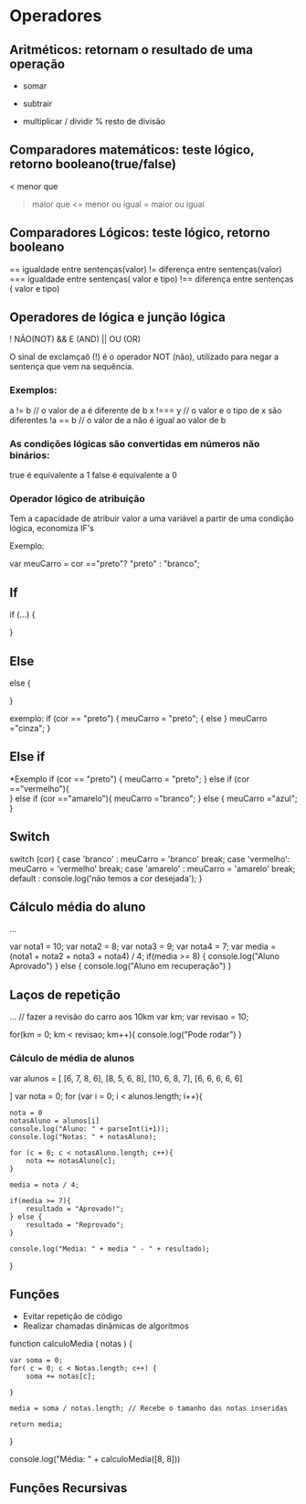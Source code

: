 # Operadores

## Aritméticos: retornam o resultado de uma operação
+ somar
- subtrair 
* multiplicar 
/ dividir
% resto de divisão

## Comparadores matemáticos: teste lógico, retorno booleano(true/false)
< menor que
> maior que 
<= menor ou igual
>= maior ou igual 

## Comparadores Lógicos: teste lógico, retorno booleano
== igualdade entre sentenças(valor)
!= diferença entre sentenças(valor)
=== igualdade entre sentenças( valor e tipo)
!== diferença entre sentenças ( valor e tipo)

## Operadores de lógica e junção lógica
! NÃO(NOT)
&& E (AND)
|| OU (OR)

O sinal de exclamçaõ (!) é o operador NOT (não), utilizado para negar a sentença que vem na sequência. 

### Exemplos:
a != b // o valor de a é diferente de b
x !=== y // o valor e o tipo de x são diferentes
!a == b // o valor de a não é igual ao valor de b

### As condições lógicas são convertidas em números não binários:
true é equivalente a 1 
false é equivalente a 0

### Operador lógico de atribuição

Tem a capacidade de atribuir valor a uma variável a partir de uma condição lógica, economiza IF's

Exemplo:

var meuCarro = cor =="preto"? "preto" : "branco";

## If
if (...) {

}

## Else 
else {

}

exemplo: if (cor == "preto") {
    meuCarro = "preto";
    { else  }
    meuCarro ="cinza";
}

## Else if

*Exemplo
if (cor == "preto") {
 meuCarro = "preto";
 } else if (cor =="vermelho"){  
 } else if (cor =="amarelo"){
   meuCarro ="branco";
   } else { 
    meuCarro ="azul";
 }

 ## Switch 
 switch (cor) {
     case 'branco' : 
      meuCarro = 'branco'
      break;
     case 'vermelho':
      meuCarro = 'vermelho'
      break;
     case 'amarelo' :
      meuCarro = 'amarelo'
      break;
     default :
        console.log('não temos a cor desejada');
 }

## Cálculo média do aluno
...

var nota1 = 10;
var nota2 = 8;
var nota3 = 9;
var nota4 = 7;
var media =(nota1 + nota2 + nota3 + nota4) / 4;
if(media >= 8) {
    console.log("Aluno Aprovado")
} else {
    console.log("Aluno em recuperação")
}

## Laços de repetição

...
// fazer a revisão do carro aos 10km
var km;
var revisao = 10;

for(km = 0; km < revisao; km++){
    console.log("Pode rodar")
}

### Cálculo de média de alunos
var alunos = [
    [6, 7, 8, 6],
    [8, 5, 6, 8],
    [10, 6, 8, 7],
    [6, 6, 6, 6, 6]

]
var nota = 0;
for (var i = 0; i < alunos.length; i++){

    nota = 0
    notasAluno = alunos[i]
    console.log("Aluno: " + parseInt(i+1));
    console.log("Notas: " + notasAluno);

    for (c = 0; c < notasAluno.length; c++){
        nota += notasAluno[c];
    }

    media = nota / 4;

    if(media >= 7){
        resultado = "Aprovado!";
    } else {
        resultado = "Reprovado";
    }

    console.log("Media: " + media " - " + resultado);
}

## Funções
- Evitar repetição de código 
- Realizar chamadas dinâmicas de algoritmos

function calculoMedia ( notas ) {

    var soma = 0;
    for( c = 0; c < Notas.length; c++) {
        soma += notas[c];
        
    }

    media = soma / notas.length; // Recebe o tamanho das notas inseridas

    return media;
}

console.log("Média: " + calculoMedia([8, 8]))


## Funções Recursivas
